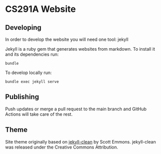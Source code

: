# CS291A Website

## Developing

In order to develop the website you will need one tool: jekyll

Jekyll is a ruby gem that generates websites from markdown. To install it and
its dependencies run:

    bundle

To develop locally run:

    bundle exec jekyll serve

## Publishing

Push updates or merge a pull request to the main branch and GitHub Actions will
take care of the rest.


## Theme

Site theme originally based on
[jekyll-clean](https://github.com/scotte/jekyll-clean) by Scott
Emmons. jekyll-clean was released under the Creative Commons Attribution.
